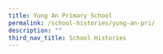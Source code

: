 ```yaml
---
title: Yung An Primary School
permalink: /school-histories/yung-an-pri/
description: ""
third_nav_title: School Histories
---
```


